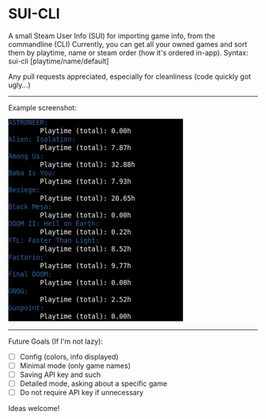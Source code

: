 # SUI-CLI
A small Steam User Info (SUI) for importing game info, from the commandline (CLI)
Currently, you can get all your owned games and sort them by playtime, name or steam order (how it's ordered in-app).
Syntax:
sui-cli <user-id> <api-key> [playtime/name/default]
  
Any pull requests appreciated, especially for cleanliness (code quickly got ugly...)

---

Example screenshot:

![the start of my output sorted by name :)](/SUI-CLI.png)

---

Future Goals (If I'm not lazy):
- [ ] Config (colors, info displayed)
- [ ] Minimal mode (only game names)
- [ ] Saving API key and such
- [ ] Detailed mode, asking about a specific game
- [ ] Do not require API key if unnecessary

Ideas welcome!
